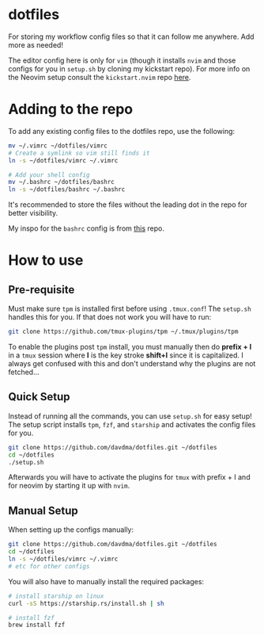 # dotfiles
For storing my workflow config files so that it can follow me anywhere. Add more as needed! 

The editor config here is only for `vim` (though it installs `nvim` and those configs for you in `setup.sh` by cloning my kickstart repo). For more info on the Neovim setup consult the `kickstart.nvim` repo [here](https://github.com/davdma/kickstart.nvim).

# Adding to the repo

To add any existing config files to the dotfiles repo, use the following:
```bash
mv ~/.vimrc ~/dotfiles/vimrc
# Create a symlink so vim still finds it
ln -s ~/dotfiles/vimrc ~/.vimrc

# Add your shell config
mv ~/.bashrc ~/dotfiles/bashrc
ln -s ~/dotfiles/bashrc ~/.bashrc
```

It's recommended to store the files without the leading dot in the repo for better visibility.

My inspo for the `bashrc` config is from [this](https://gitlab.com/dwt1/dotfiles/-/blob/master/.bashrc?ref_type=heads) repo.

# How to use
## Pre-requisite
Must make sure `tpm` is installed first before using `.tmux.conf`! The `setup.sh` handles this for you. If that does not work you will have to run:
```bash
git clone https://github.com/tmux-plugins/tpm ~/.tmux/plugins/tpm
```

To enable the plugins post `tpm` install, you must manually then do **prefix + I** in a `tmux` session where **I** is the key stroke **shift+I** since it is capitalized. I always get confused with this and don't understand why the plugins are not fetched...

## Quick Setup
Instead of running all the commands, you can use `setup.sh` for easy setup! The setup script installs `tpm`, `fzf`, and `starship` and activates the config files for you.

```bash
git clone https://github.com/davdma/dotfiles.git ~/dotfiles
cd ~/dotfiles
./setup.sh
```

Afterwards you will have to activate the plugins for `tmux` with prefix + I and for neovim by starting it up with `nvim`.

## Manual Setup
When setting up the configs manually:

```bash
git clone https://github.com/davdma/dotfiles.git ~/dotfiles
cd ~/dotfiles
ln -s ~/dotfiles/vimrc ~/.vimrc
# etc for other configs
```

You will also have to manually install the required packages:

```bash
# install starship on linux
curl -sS https://starship.rs/install.sh | sh

# install fzf
brew install fzf
```

